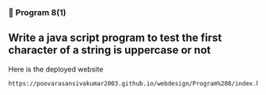 ### 🚀 Program 8(1)
Write a java script program to test the first character of a string is uppercase
or not
---
Here is the deployed website
```
https://poovarasansivakumar2003.github.io/webdesign/Program%208/index.html
```
